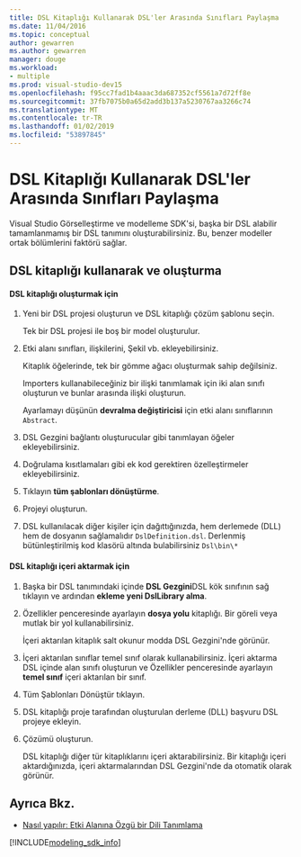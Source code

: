 ```yaml
---
title: DSL Kitaplığı Kullanarak DSL'ler Arasında Sınıfları Paylaşma
ms.date: 11/04/2016
ms.topic: conceptual
author: gewarren
ms.author: gewarren
manager: douge
ms.workload:
- multiple
ms.prod: visual-studio-dev15
ms.openlocfilehash: f95cc7fad1b4aaac3da687352cf5561a7d72ff8e
ms.sourcegitcommit: 37fb7075b0a65d2add3b137a5230767aa3266c74
ms.translationtype: MT
ms.contentlocale: tr-TR
ms.lasthandoff: 01/02/2019
ms.locfileid: "53897845"
---
```

# <a name="sharing-classes-between-dsls-by-using-a-dsl-library"></a>DSL Kitaplığı Kullanarak DSL'ler Arasında Sınıfları Paylaşma
Visual Studio Görselleştirme ve modelleme SDK'si, başka bir DSL alabilir tamamlanmamış bir DSL tanımını oluşturabilirsiniz. Bu, benzer modeller ortak bölümlerini faktörü sağlar.

## <a name="creating-and-using-dsl-libraries"></a>DSL kitaplığı kullanarak ve oluşturma

#### <a name="to-create-a-dsl-library"></a>DSL kitaplığı oluşturmak için

1.  Yeni bir DSL projesi oluşturun ve DSL kitaplığı çözüm şablonu seçin.

     Tek bir DSL projesi ile boş bir model oluşturulur.

2.  Etki alanı sınıfları, ilişkilerini, Şekil vb. ekleyebilirsiniz.

     Kitaplık öğelerinde, tek bir gömme ağacı oluşturmak sahip değilsiniz.

     Importers kullanabileceğiniz bir ilişki tanımlamak için iki alan sınıfı oluşturun ve bunlar arasında ilişki oluşturun.

     Ayarlamayı düşünün **devralma değiştiricisi** için etki alanı sınıflarının `Abstract`.

3.  DSL Gezgini bağlantı oluşturucular gibi tanımlayan öğeler ekleyebilirsiniz.

4.  Doğrulama kısıtlamaları gibi ek kod gerektiren özelleştirmeler ekleyebilirsiniz.

5.  Tıklayın **tüm şablonları dönüştürme**.

6.  Projeyi oluşturun.

7.  DSL kullanılacak diğer kişiler için dağıttığınızda, hem derlemede (DLL) hem de dosyanın sağlamalıdır `DslDefinition.dsl`. Derlenmiş bütünleştirilmiş kod klasörü altında bulabilirsiniz `Dsl\bin\*`

#### <a name="to-import-a-dsl-library"></a>DSL kitaplığı içeri aktarmak için

1. Başka bir DSL tanımındaki içinde **DSL Gezgini**DSL kök sınıfının sağ tıklayın ve ardından **ekleme yeni DslLibrary alma**.

2. Özellikler penceresinde ayarlayın **dosya yolu** kitaplığı. Bir göreli veya mutlak bir yol kullanabilirsiniz.

    İçeri aktarılan kitaplık salt okunur modda DSL Gezgini'nde görünür.

3. İçeri aktarılan sınıflar temel sınıf olarak kullanabilirsiniz. İçeri aktarma DSL içinde alan sınıfı oluşturun ve Özellikler penceresinde ayarlayın **temel sınıf** içeri aktarılan bir sınıf.

4. Tüm Şablonları Dönüştür tıklayın.

5. DSL kitaplığı proje tarafından oluşturulan derleme (DLL) başvuru DSL projeye ekleyin.

6. Çözümü oluşturun.

   DSL kitaplığı diğer tür kitaplıklarını içeri aktarabilirsiniz. Bir kitaplığı içeri aktardığınızda, içeri aktarmalarından DSL Gezgini'nde da otomatik olarak görünür.

## <a name="see-also"></a>Ayrıca Bkz.

- [Nasıl yapılır: Etki Alanına Özgü bir Dili Tanımlama](../modeling/how-to-define-a-domain-specific-language.md)

[!INCLUDE[modeling_sdk_info](includes/modeling_sdk_info.md)]
